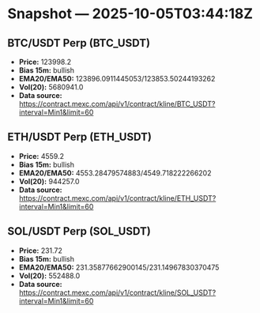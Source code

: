 # Snapshot — 2025-10-05T03:44:18Z

## BTC/USDT Perp (BTC_USDT)
- **Price:** 123998.2
- **Bias 15m:** bullish
- **EMA20/EMA50:** 123896.0911445053/123853.50244193262
- **Vol(20):** 5680941.0
- **Data source:** https://contract.mexc.com/api/v1/contract/kline/BTC_USDT?interval=Min1&limit=60

## ETH/USDT Perp (ETH_USDT)
- **Price:** 4559.2
- **Bias 15m:** bullish
- **EMA20/EMA50:** 4553.28479574883/4549.718222266202
- **Vol(20):** 944257.0
- **Data source:** https://contract.mexc.com/api/v1/contract/kline/ETH_USDT?interval=Min1&limit=60

## SOL/USDT Perp (SOL_USDT)
- **Price:** 231.72
- **Bias 15m:** bullish
- **EMA20/EMA50:** 231.35877662900145/231.14967830370475
- **Vol(20):** 552488.0
- **Data source:** https://contract.mexc.com/api/v1/contract/kline/SOL_USDT?interval=Min1&limit=60
